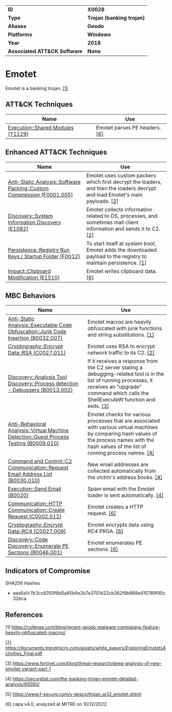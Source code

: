 <table>
<tr>
<td><b>ID</b></td>
<td><b>X0028</b></td>
</tr>
<tr>
<td><b>Type</b></td>
<td><b>Trojan (banking trojan)</b></td>
</tr>
<tr>
<td><b>Aliases</b></td>
<td><b>Geodo</b></td>
</tr>
<tr>
<td><b>Platforms</b></td>
<td><b>Windows</b></td>
</tr>
<tr>
<td><b>Year</b></td>
<td><b>2018</b></td>
</tr>
<tr>
<td><b>Associated ATT&CK Software</b></td>
<td><b>None</b></td>
</tr>
</table>


# Emotet

Emotet is a banking trojan. [[1]](#1)

## ATT&CK Techniques

|Name|Use|
|---|---|
|[Execution::Shared Modules (T1129)](https://attack.mitre.org/techniques/T1129)|Emotet parses PE headers. [[6]](#6)|

## Enhanced ATT&CK Techniques

|Name|Use|
|---|---|
|[Anti-Static Analysis::Software Packing::Custom Compression (F0001.005)](../anti-static-analysis/software-packing.md)|Emotet uses custom packers which first decrypt the loaders, and then the loaders decrypt and load Emotet's main payloads. [[2]](#2)|
|[Discovery::System Information Discovery (E1082)](../discovery/system-information-discovery.md)|Emotet collects information related to OS, processes, and sometimes mail client information and sends it to C2. [[2]](#2)|
|[Persistence::Registry Run Keys / Startup Folder (F0012)](../persistence/registry-run-keys-startup-folder.md)|To start itself at system boot, Emotet adds the downloaded payload to the registry to maintain persistence. [[1]](#1)|
|[Impact::Clipboard Modification (E1510)](../impact/clipboard-modification.md)|Emotet writes clipboard data. [[6]](#6)|

## MBC Behaviors

|Name|Use|
|---|---|
|[Anti-Static Analysis::Executable Code Obfuscation::Junk Code Insertion (B0032.007)](../anti-static-analysis/executable-code-obfuscation.md)|Emotet macros are heavily obfuscated with junk functions and string substitutions. [[1]](#1)|
|[Cryptography::Encrypt Data::RSA (C0027.011)](../micro-behaviors/cryptography/encrypt-data.md)|Emotet uses RSA to encrypt network traffic to its C2. [[2]](#2)|
|[Discovery::Analysis Tool Discovery::Process detection - Debuggers (B0013.002)](../discovery/analysis-tool-discovery.md)|If it receives a response from the C2 server stating a debugging-related tool is in the list of running processes, it receives an "upgrade" command which calls the ShellExecuteW function and exits. [[3]](#3)|
|[Anti-Behavioral Analysis::Virtual Machine Detection::Guest Process Testing (B0009.010)](../anti-behavioral-analysis/virtual-machine-detection.md)|Emotet checks for various processes that are associated with various virtual machines by comparing hash values of the process names with the hash values of the list of running process names. [[4]](#4)|
|[Command and Control::C2 Communication::Request Email Address List (B0030.010)](../command-and-control/c2-communication.md)|New email addresses are collected automatically from the victim's address books. [[4]](#4)|
|[Execution::Send Email (B0020)](../execution/send-email.md)|Spam email with the Emotet loader is sent automatically. [[4]](#4)|
|[Communication::HTTP Communication::Create Request (C0002.012)](../micro-behaviors/communication/http-communication.md)|Emotet creates a HTTP request. [[6]](#6)|
|[Cryptography::Encrypt Data::RC4 (C0027.009)](../micro-behaviors/cryptography/encrypt-data.md)|Emotet encrypts data using RC4 PRGA. [[6]](#6)|
|[Discovery::Code Discovery::Enumerate PE Sections (B0046.001)](../discovery/code-discovery.md)|Emotet enumerates PE sections. [[6]](#6)|

## Indicators of Compromise

SHA256 Hashes
- eea5a1c7b3cc8350f8d5a95b6e2b7e3701d22cb362f8b988e815789f95c32eca

## References

<a name="1">[1]</a> https://cofense.com/blog/recent-geodo-malware-campaigns-feature-heavily-obfuscated-macros/

<a name="2">[2]</a> https://documents.trendmicro.com/assets/white_papers/ExploringEmotetsActivities_Final.pdf

<a name="3">[3]</a> https://www.fortinet.com/blog/threat-research/deep-analysis-of-new-emotet-variant-part-1

<a name="4">[4]</a> https://securelist.com/the-banking-trojan-emotet-detailed-analysis/69560/

<a name="5">[5]</a> https://www.f-secure.com/v-descs/trojan_w32_emotet.shtml

<a name="6">[6]</a> capa v4.0, analyzed at MITRE on 10/12/2022

